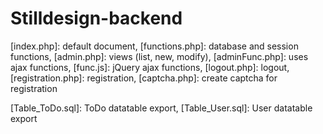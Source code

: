 # Stilldesign-backend
[index.php]: default document,
[functions.php]: database and session functions,
[admin.php]: views (list, new, modify),
[adminFunc.php]: uses ajax functions,
[func.js]: jQuery ajax functions,
[logout.php]: logout,
[registration.php]: registration,
[captcha.php]: create captcha for registration

[Table_ToDo.sql]: ToDo datatable export,
[Table_User.sql]: User datatable export
